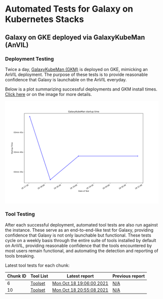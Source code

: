 # Automated Tests for Galaxy on Kubernetes Stacks
## Galaxy on GKE deployed via GalaxyKubeMan (AnVIL)
### Deployment Testing
Twice a day, [GalaxyKubeMan (GKM)](https://github.com/galaxyproject/galaxykubeman-helm) is deployed on GKE, mimicking an AnVIL deployment. The purpose of these tests is to provide reasonable confidence that Galaxy is launchable on the AnVIL everyday.

Below is a plot summarizing successful deployments and GKM install times.
<a href="https://htmlpreview.github.io/?https://github.com/anvilproject/galaxy-ci/blob/main/reports/anvil-production/deployments.html">Click here</a> or on the image for more details.

<a href="https://htmlpreview.github.io/?https://github.com/anvilproject/galaxy-ci/blob/main/reports/anvil-production/deployments.html"><img src="deployments.svg" /></a>

### Tool Testing
After each successful deployment, automated tool tests are also run against the instance. These serve as an end-to-end-like test for Galaxy, providing confidence that Galaxy is not only launchable but functional. These tests cycle on a weekly basis through the entire suite of tools installed by default on AnVIL, providing reasonable confidence that the tools encountered by most users remain functional, and automating the detection and reporting of tools breaking.

Latest tool tests for each chunk:

<table id="anviltools"><thead><tr><th>Chunk ID</th><th>Tool List</th><th>Latest report</th><th>Previous report</th></tr></thead><tbody><tr><td>6</td><td><a href="https://github.com/anvilproject/galaxy-ci/blob/main/reports/anvil-production/tool-tests/gxy-auto-10-18-18-58-11-1/tools.yaml">Toolset</a></td><td><a href="https://htmlpreview.github.io/?https://github.com/anvilproject/galaxy-ci/blob/main/reports/anvil-production/tool-tests/gxy-auto-10-18-18-58-11-1/results.html">Mon Oct 18 19:06:00 2021</a></td><td><a href="N/A">N/A</a></td></tr><tr><td>10</td><td><a href="https://github.com/anvilproject/galaxy-ci/blob/main/reports/anvil-production/tool-tests/gxy-auto-10-18-20-47-30-1/tools.yaml">Toolset</a></td><td><a href="https://htmlpreview.github.io/?https://github.com/anvilproject/galaxy-ci/blob/main/reports/anvil-production/tool-tests/gxy-auto-10-18-20-47-30-1/results.html">Mon Oct 18 20:55:08 2021</a></td><td><a href="N/A">N/A</a></td></tr></tbody></table>
